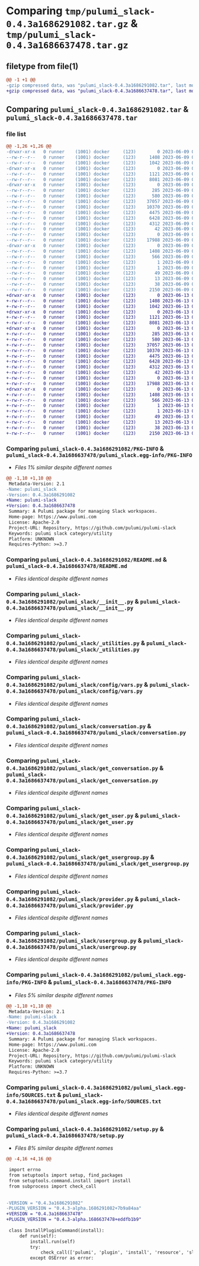 # Comparing `tmp/pulumi_slack-0.4.3a1686291082.tar.gz` & `tmp/pulumi_slack-0.4.3a1686637478.tar.gz`

## filetype from file(1)

```diff
@@ -1 +1 @@
-gzip compressed data, was "pulumi_slack-0.4.3a1686291082.tar", last modified: Fri Jun  9 06:18:14 2023, max compression
+gzip compressed data, was "pulumi_slack-0.4.3a1686637478.tar", last modified: Tue Jun 13 06:45:47 2023, max compression
```

## Comparing `pulumi_slack-0.4.3a1686291082.tar` & `pulumi_slack-0.4.3a1686637478.tar`

### file list

```diff
@@ -1,26 +1,26 @@
-drwxr-xr-x   0 runner    (1001) docker     (123)        0 2023-06-09 06:18:14.362895 pulumi_slack-0.4.3a1686291082/
--rw-r--r--   0 runner    (1001) docker     (123)     1408 2023-06-09 06:18:14.362895 pulumi_slack-0.4.3a1686291082/PKG-INFO
--rw-r--r--   0 runner    (1001) docker     (123)     1042 2023-06-09 06:18:13.000000 pulumi_slack-0.4.3a1686291082/README.md
-drwxr-xr-x   0 runner    (1001) docker     (123)        0 2023-06-09 06:18:14.358895 pulumi_slack-0.4.3a1686291082/pulumi_slack/
--rw-r--r--   0 runner    (1001) docker     (123)     1121 2023-06-09 06:18:13.000000 pulumi_slack-0.4.3a1686291082/pulumi_slack/__init__.py
--rw-r--r--   0 runner    (1001) docker     (123)     8081 2023-06-09 06:18:13.000000 pulumi_slack-0.4.3a1686291082/pulumi_slack/_utilities.py
-drwxr-xr-x   0 runner    (1001) docker     (123)        0 2023-06-09 06:18:14.362895 pulumi_slack-0.4.3a1686291082/pulumi_slack/config/
--rw-r--r--   0 runner    (1001) docker     (123)      285 2023-06-09 06:18:13.000000 pulumi_slack-0.4.3a1686291082/pulumi_slack/config/__init__.py
--rw-r--r--   0 runner    (1001) docker     (123)      580 2023-06-09 06:18:13.000000 pulumi_slack-0.4.3a1686291082/pulumi_slack/config/vars.py
--rw-r--r--   0 runner    (1001) docker     (123)    37057 2023-06-09 06:18:13.000000 pulumi_slack-0.4.3a1686291082/pulumi_slack/conversation.py
--rw-r--r--   0 runner    (1001) docker     (123)    10370 2023-06-09 06:18:13.000000 pulumi_slack-0.4.3a1686291082/pulumi_slack/get_conversation.py
--rw-r--r--   0 runner    (1001) docker     (123)     4475 2023-06-09 06:18:13.000000 pulumi_slack-0.4.3a1686291082/pulumi_slack/get_user.py
--rw-r--r--   0 runner    (1001) docker     (123)     6428 2023-06-09 06:18:13.000000 pulumi_slack-0.4.3a1686291082/pulumi_slack/get_usergroup.py
--rw-r--r--   0 runner    (1001) docker     (123)     4312 2023-06-09 06:18:13.000000 pulumi_slack-0.4.3a1686291082/pulumi_slack/provider.py
--rw-r--r--   0 runner    (1001) docker     (123)       42 2023-06-09 06:18:13.000000 pulumi_slack-0.4.3a1686291082/pulumi_slack/pulumi-plugin.json
--rw-r--r--   0 runner    (1001) docker     (123)        0 2023-06-09 06:18:13.000000 pulumi_slack-0.4.3a1686291082/pulumi_slack/py.typed
--rw-r--r--   0 runner    (1001) docker     (123)    17988 2023-06-09 06:18:13.000000 pulumi_slack-0.4.3a1686291082/pulumi_slack/usergroup.py
-drwxr-xr-x   0 runner    (1001) docker     (123)        0 2023-06-09 06:18:14.362895 pulumi_slack-0.4.3a1686291082/pulumi_slack.egg-info/
--rw-r--r--   0 runner    (1001) docker     (123)     1408 2023-06-09 06:18:14.000000 pulumi_slack-0.4.3a1686291082/pulumi_slack.egg-info/PKG-INFO
--rw-r--r--   0 runner    (1001) docker     (123)      566 2023-06-09 06:18:14.000000 pulumi_slack-0.4.3a1686291082/pulumi_slack.egg-info/SOURCES.txt
--rw-r--r--   0 runner    (1001) docker     (123)        1 2023-06-09 06:18:14.000000 pulumi_slack-0.4.3a1686291082/pulumi_slack.egg-info/dependency_links.txt
--rw-r--r--   0 runner    (1001) docker     (123)        1 2023-06-09 06:18:14.000000 pulumi_slack-0.4.3a1686291082/pulumi_slack.egg-info/not-zip-safe
--rw-r--r--   0 runner    (1001) docker     (123)       49 2023-06-09 06:18:14.000000 pulumi_slack-0.4.3a1686291082/pulumi_slack.egg-info/requires.txt
--rw-r--r--   0 runner    (1001) docker     (123)       13 2023-06-09 06:18:14.000000 pulumi_slack-0.4.3a1686291082/pulumi_slack.egg-info/top_level.txt
--rw-r--r--   0 runner    (1001) docker     (123)       38 2023-06-09 06:18:14.362895 pulumi_slack-0.4.3a1686291082/setup.cfg
--rw-r--r--   0 runner    (1001) docker     (123)     2150 2023-06-09 06:18:13.000000 pulumi_slack-0.4.3a1686291082/setup.py
+drwxr-xr-x   0 runner    (1001) docker     (123)        0 2023-06-13 06:45:47.246499 pulumi_slack-0.4.3a1686637478/
+-rw-r--r--   0 runner    (1001) docker     (123)     1408 2023-06-13 06:45:47.246499 pulumi_slack-0.4.3a1686637478/PKG-INFO
+-rw-r--r--   0 runner    (1001) docker     (123)     1042 2023-06-13 06:45:46.000000 pulumi_slack-0.4.3a1686637478/README.md
+drwxr-xr-x   0 runner    (1001) docker     (123)        0 2023-06-13 06:45:47.246499 pulumi_slack-0.4.3a1686637478/pulumi_slack/
+-rw-r--r--   0 runner    (1001) docker     (123)     1121 2023-06-13 06:45:46.000000 pulumi_slack-0.4.3a1686637478/pulumi_slack/__init__.py
+-rw-r--r--   0 runner    (1001) docker     (123)     8081 2023-06-13 06:45:46.000000 pulumi_slack-0.4.3a1686637478/pulumi_slack/_utilities.py
+drwxr-xr-x   0 runner    (1001) docker     (123)        0 2023-06-13 06:45:47.246499 pulumi_slack-0.4.3a1686637478/pulumi_slack/config/
+-rw-r--r--   0 runner    (1001) docker     (123)      285 2023-06-13 06:45:46.000000 pulumi_slack-0.4.3a1686637478/pulumi_slack/config/__init__.py
+-rw-r--r--   0 runner    (1001) docker     (123)      580 2023-06-13 06:45:46.000000 pulumi_slack-0.4.3a1686637478/pulumi_slack/config/vars.py
+-rw-r--r--   0 runner    (1001) docker     (123)    37057 2023-06-13 06:45:46.000000 pulumi_slack-0.4.3a1686637478/pulumi_slack/conversation.py
+-rw-r--r--   0 runner    (1001) docker     (123)    10370 2023-06-13 06:45:46.000000 pulumi_slack-0.4.3a1686637478/pulumi_slack/get_conversation.py
+-rw-r--r--   0 runner    (1001) docker     (123)     4475 2023-06-13 06:45:46.000000 pulumi_slack-0.4.3a1686637478/pulumi_slack/get_user.py
+-rw-r--r--   0 runner    (1001) docker     (123)     6428 2023-06-13 06:45:46.000000 pulumi_slack-0.4.3a1686637478/pulumi_slack/get_usergroup.py
+-rw-r--r--   0 runner    (1001) docker     (123)     4312 2023-06-13 06:45:46.000000 pulumi_slack-0.4.3a1686637478/pulumi_slack/provider.py
+-rw-r--r--   0 runner    (1001) docker     (123)       42 2023-06-13 06:45:46.000000 pulumi_slack-0.4.3a1686637478/pulumi_slack/pulumi-plugin.json
+-rw-r--r--   0 runner    (1001) docker     (123)        0 2023-06-13 06:45:46.000000 pulumi_slack-0.4.3a1686637478/pulumi_slack/py.typed
+-rw-r--r--   0 runner    (1001) docker     (123)    17988 2023-06-13 06:45:46.000000 pulumi_slack-0.4.3a1686637478/pulumi_slack/usergroup.py
+drwxr-xr-x   0 runner    (1001) docker     (123)        0 2023-06-13 06:45:47.246499 pulumi_slack-0.4.3a1686637478/pulumi_slack.egg-info/
+-rw-r--r--   0 runner    (1001) docker     (123)     1408 2023-06-13 06:45:47.000000 pulumi_slack-0.4.3a1686637478/pulumi_slack.egg-info/PKG-INFO
+-rw-r--r--   0 runner    (1001) docker     (123)      566 2023-06-13 06:45:47.000000 pulumi_slack-0.4.3a1686637478/pulumi_slack.egg-info/SOURCES.txt
+-rw-r--r--   0 runner    (1001) docker     (123)        1 2023-06-13 06:45:47.000000 pulumi_slack-0.4.3a1686637478/pulumi_slack.egg-info/dependency_links.txt
+-rw-r--r--   0 runner    (1001) docker     (123)        1 2023-06-13 06:45:47.000000 pulumi_slack-0.4.3a1686637478/pulumi_slack.egg-info/not-zip-safe
+-rw-r--r--   0 runner    (1001) docker     (123)       49 2023-06-13 06:45:47.000000 pulumi_slack-0.4.3a1686637478/pulumi_slack.egg-info/requires.txt
+-rw-r--r--   0 runner    (1001) docker     (123)       13 2023-06-13 06:45:47.000000 pulumi_slack-0.4.3a1686637478/pulumi_slack.egg-info/top_level.txt
+-rw-r--r--   0 runner    (1001) docker     (123)       38 2023-06-13 06:45:47.246499 pulumi_slack-0.4.3a1686637478/setup.cfg
+-rw-r--r--   0 runner    (1001) docker     (123)     2150 2023-06-13 06:45:46.000000 pulumi_slack-0.4.3a1686637478/setup.py
```

### Comparing `pulumi_slack-0.4.3a1686291082/PKG-INFO` & `pulumi_slack-0.4.3a1686637478/pulumi_slack.egg-info/PKG-INFO`

 * *Files 1% similar despite different names*

```diff
@@ -1,10 +1,10 @@
 Metadata-Version: 2.1
-Name: pulumi_slack
-Version: 0.4.3a1686291082
+Name: pulumi-slack
+Version: 0.4.3a1686637478
 Summary: A Pulumi package for managing Slack workspaces.
 Home-page: https://www.pulumi.com
 License: Apache-2.0
 Project-URL: Repository, https://github.com/pulumi/pulumi-slack
 Keywords: pulumi slack category/utility
 Platform: UNKNOWN
 Requires-Python: >=3.7
```

### Comparing `pulumi_slack-0.4.3a1686291082/README.md` & `pulumi_slack-0.4.3a1686637478/README.md`

 * *Files identical despite different names*

### Comparing `pulumi_slack-0.4.3a1686291082/pulumi_slack/__init__.py` & `pulumi_slack-0.4.3a1686637478/pulumi_slack/__init__.py`

 * *Files identical despite different names*

### Comparing `pulumi_slack-0.4.3a1686291082/pulumi_slack/_utilities.py` & `pulumi_slack-0.4.3a1686637478/pulumi_slack/_utilities.py`

 * *Files identical despite different names*

### Comparing `pulumi_slack-0.4.3a1686291082/pulumi_slack/config/vars.py` & `pulumi_slack-0.4.3a1686637478/pulumi_slack/config/vars.py`

 * *Files identical despite different names*

### Comparing `pulumi_slack-0.4.3a1686291082/pulumi_slack/conversation.py` & `pulumi_slack-0.4.3a1686637478/pulumi_slack/conversation.py`

 * *Files identical despite different names*

### Comparing `pulumi_slack-0.4.3a1686291082/pulumi_slack/get_conversation.py` & `pulumi_slack-0.4.3a1686637478/pulumi_slack/get_conversation.py`

 * *Files identical despite different names*

### Comparing `pulumi_slack-0.4.3a1686291082/pulumi_slack/get_user.py` & `pulumi_slack-0.4.3a1686637478/pulumi_slack/get_user.py`

 * *Files identical despite different names*

### Comparing `pulumi_slack-0.4.3a1686291082/pulumi_slack/get_usergroup.py` & `pulumi_slack-0.4.3a1686637478/pulumi_slack/get_usergroup.py`

 * *Files identical despite different names*

### Comparing `pulumi_slack-0.4.3a1686291082/pulumi_slack/provider.py` & `pulumi_slack-0.4.3a1686637478/pulumi_slack/provider.py`

 * *Files identical despite different names*

### Comparing `pulumi_slack-0.4.3a1686291082/pulumi_slack/usergroup.py` & `pulumi_slack-0.4.3a1686637478/pulumi_slack/usergroup.py`

 * *Files identical despite different names*

### Comparing `pulumi_slack-0.4.3a1686291082/pulumi_slack.egg-info/PKG-INFO` & `pulumi_slack-0.4.3a1686637478/PKG-INFO`

 * *Files 5% similar despite different names*

```diff
@@ -1,10 +1,10 @@
 Metadata-Version: 2.1
-Name: pulumi-slack
-Version: 0.4.3a1686291082
+Name: pulumi_slack
+Version: 0.4.3a1686637478
 Summary: A Pulumi package for managing Slack workspaces.
 Home-page: https://www.pulumi.com
 License: Apache-2.0
 Project-URL: Repository, https://github.com/pulumi/pulumi-slack
 Keywords: pulumi slack category/utility
 Platform: UNKNOWN
 Requires-Python: >=3.7
```

### Comparing `pulumi_slack-0.4.3a1686291082/pulumi_slack.egg-info/SOURCES.txt` & `pulumi_slack-0.4.3a1686637478/pulumi_slack.egg-info/SOURCES.txt`

 * *Files identical despite different names*

### Comparing `pulumi_slack-0.4.3a1686291082/setup.py` & `pulumi_slack-0.4.3a1686637478/setup.py`

 * *Files 8% similar despite different names*

```diff
@@ -4,16 +4,16 @@
 
 import errno
 from setuptools import setup, find_packages
 from setuptools.command.install import install
 from subprocess import check_call
 
 
-VERSION = "0.4.3a1686291082"
-PLUGIN_VERSION = "0.4.3-alpha.1686291082+7b9a84aa"
+VERSION = "0.4.3a1686637478"
+PLUGIN_VERSION = "0.4.3-alpha.1686637478+eddfb1b9"
 
 class InstallPluginCommand(install):
     def run(self):
         install.run(self)
         try:
             check_call(['pulumi', 'plugin', 'install', 'resource', 'slack', PLUGIN_VERSION])
         except OSError as error:
```

